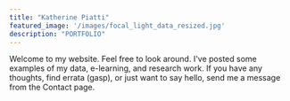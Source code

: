 ```yaml
---
title: "Katherine Piatti"
featured_image: '/images/focal_light_data_resized.jpg'
description: "PORTFOLIO"
---
```

Welcome to my website. Feel free to look around. I've posted some examples of my data, e-learning, and research work. If you have any thoughts, find errata (gasp), or just want to say hello, send me a message from the Contact page.
